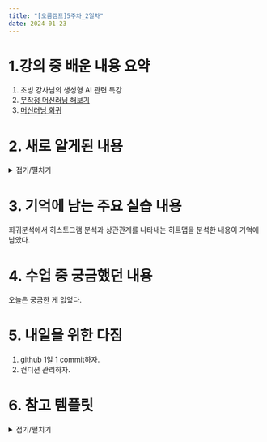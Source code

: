 ```yaml
---
title: "[오름캠프]5주차_2일차"
date: 2024-01-23
---
```


# 1.강의 중 배운 내용 요약  

1. 초빙 강사님의 생성형 AI 관련 특강
2. [무작정 머신러닝 해보기](https://colab.research.google.com/drive/1geBJovmz124MxiaWsYjLxwYv-Ae9ko35?usp=sharing)
3. [머신러닝 회귀](https://colab.research.google.com/drive/1Cdyk5DQubbsHK6WNiGUJXUKy1ztINNF3?usp=sharing)

# 2. 새로 알게된 내용

<details close>
<summary>접기/펼치기</summary>
<div markdown="1">

금일은 컨디션 난조로 코드 따라가기도 바빠서 강사님의 설명을 놓친 게 많다.
그런 관계로 내용을 큰 흐름으로 정리하도록 하겠다.

1. 일반적인 머신러닝 절차

    - 설명 : 머신러닝의 절차는 넓게보면 더 다양할 수 있지만 일반적인 경우, 
             데이터가 수집이 되었다는 전제하에 진행하게 된다. 그럼 데이터분석가는 크게 데이터 전처리, 학습 및 예측, 평가 및 튜닝을 진행하게 된다. 

    - 전처리 : 데이터분석가는 데이터를 분석 즉 처리하기 전에, 데이터를 분석에 알맞게 정제해야한다. 이를 전처리(Preprocessing)이라고 한다. 전처리는 다음과 같은 과정으로 진행된다. 
        
        1. 데이터 불러오기 
            - 우선적으로 데이터를 불러온다. 
        2. 데이터 확인
            - 데이터를 정제하기 위해서는 데이터가 어떻게 되어있는지 부터 알아야한다. 
            - 이를 위해 데이터프레임의 통계적 요약 정보, 상위/하위 5개 결과, 결측치 존재 여부 등을 확인한다. 
        3. 데이터 전처리 
            - 분석에 쓸모없는 칼럼(불필요한 특성) 제거, 분석을 위한 데이터 변형(보통 원본을 유지하는 선에서 진행), 결측치 치환 또는 제거이다.
       
        
    - 학습 및 예측 : 정제가 된 데이터를 이용해서 학습 및 예측을 진행한다. 이를 위해서 크게 데이터 분할, 학습, 예측을 순차적으로 진행하며 과정은 다음과 같다.
        
        1. 데이터 분할 
            - 여기서 분할할 데이터를 보통 데이터셋이라고 부른다.
            - 이 데이터셋은 학습용 Training과 예측용 Test로 분할된다. 
            - 여기서 Training sets은 또 Training과 Validation(검증)으로 분할될 수 있는 데, Validation은 모델의 하이퍼파라미터 미세 조정을 위해 쓰이기 때문에 여기에서 다루는 일반적인 절차에서는 제외한다. 
            - 데이터 분할을 할 때는 일반적으로 train:test = 8:2 비율로 분할한다. 실험을 통해서 그 비율이 수정되긴 하지만, 기존 결과가 주어지지 않은 상태에서 base로 설정하기에는 적합한 비율이다.
            - 데이터 분할에서 유의할 점은 random_state 옵션을 사용해서 고정된 값으로 분할되게 해야하는 것이다. 
            - 이는 추후 튜닝을 해야하기 때문이다. 설명을 하자면 random_state이 고정되지 않으면 정말 데이터가 랜덤하게 분할되기 때문에, 매번 돌릴 때마다 다른 결과가 나오게 된다. 그럼 튜닝은 무슨 기준으로 해야할지 정할 수가 없어진다. 그럼 주사위 던지기 마냥 원하는 값이 나올 때까지 반복해서 그제서야 튜닝을 하게되는 불상사가 발생할 수 있다.
            - 두번째는 재현 때문이다. 예를 들어, 본인이 논문을 써서 결과가 이렇게 나왔어요하고 결과를 보여줬다고 가정해보자. 그럼 그 논문이 가치가 있다면, 다른 사람이 그 논문의 코드를 수정하고 코드를 더해서 더 나은 모델을 만들 수도 있다. 그런데 이때, random_state가 없다면 논문에서 보여줬던 그 결과가 나오지 않아서 결과가 재현되지 않고, 이 때문에 다른 사람이 그 코드를 활용하기 어려워진다.

        2. 학습 
            - 초기 학습할 때는 기준이 될만한 베이스라인 모델을 선정해야한다. 
            - 금일 수업에서는 앙상블 알고리즘의 한 종류인 랜덤포레스트를 base 모델로 사용했다.
            - 랜덤포레스트를 간단히 설명하자면 콘테스트에서 n명의 심사원 각각 참가자에 대해 평가점수를 매기는 데, 이 평가점수들을 평균낸 것이라고 할 수 있다. 
            - 그럼 평균값을 가지고 의사결정으로 바로 적용할 수 있을까? 답은 No다. 
            - 현실에서 대입해 생각해보자. 심사원들은 정말 다양하다. 분석적이거나 감성적이거나 점수를 박하게 주거나 후하게 주거나 제각각이다. 
            - 그럼 여기서 평균의 함정을 알 수 있다. 만일 심사원들이 7명은 점수를 아주 높게 주었고, 3명은 점수를 아주 낮게 줬다고 가정해보자. 그럼 여기서 평균값은 평가점수들을 대표할 수 가 없다.
            - 결국 평균값은 참고로 사용되며, 실제로는 class A에서는 어떻게 나왔고, class B에서는 어떻게 나와서 등등의 설명이 필요하게 된다. 

        3. 예측
            - test set을 대상으로 예측을 한다.
        

    - 평가 및 튜닝 : 학습 결과와 예측 결과를 평가하고 평가 결과의 피드백으로 튜닝을 진행하여 모델의 성능을 개선한다. 과정은 다음과 같다.
        
        1. 평가
            - 학습의 결과를 실제값이라고 한다면 test set을 대상으로 예측한 것을 예측값이라고 부른다.
            - 그렇다면 여기서 평가는 예측값이 과연 얼마나 실제값과 일치하는 지를 평가하는 것이다.
            - 흔히 사용하는 비교로 모의고사(train set)를 잘 치뤘으면 실제 시험(test set)에서도 잘 치르는 지 확인하는 것이다. 그렇게 함으로써 이 모델이 범용적으로 쓸만한 것인가를 알 수 있는 것이다.
            - 결국 train set, test set 모두 잘 맞추는 게 적합한 모델인 것이다.
            - 문제는 과대적합 또는 과소적합이 발생할 수 있는 것이다.
            - 이 둘은 가끔 들으면 혼동될 수 있는 개념이라 학습과 과대적합을 기준으로 정리하고 과소적합은 그 반대격으로 생각하면 된다.
            - 먼저 과대적합은 학습은 정말 잘 되었는 데, 테스트에서 형편없이 나온 것이다. 즉, 학습이 과하게 되었다고 보면된다. 모의고사는 만점인데, 실전이 형편없는 셈이라는 것이다.
            - 그럼 과소적합은 그 반대로 학습에서 형편없는 데, 테스트에서 결과가 잘 나온 것이다.
            현실로 치면 모의고사는 잘 못 보는 학생이 실제시험에서 점수가 높게 나온 거라 볼 수 있다. 정말 실전에 강한 학생일지는 모르겠지만 높은 확률로 컨닝을 했던가 운이 아주 좋았을 수 있다고 볼 수 있다. 그렇다면 이 학생은 모범생(적합한 모델)로 보기는 어려울 것이다.

        2. 튜닝
            - 평가 결과가 맘에 안 들면 EDA로 다시 돌아가 처음부터 진행하고 시각화를 통해 어떤 속성(feature; 데이터 프레임의 열)이 중요한지 파악할 수 있다. 하지만 결과가 나쁘지 않다면 바로 모델 튜닝을 진행할 수 있다.
            - 모델을 튜닝한다는 것은 모델의 하이퍼파라미터를 최적화하는 것이다.
            - 구체적으로는 분류 또는 회귀 알고리즘에서 가장 적합한 하이퍼파라미터를 설정하는 것이다.
            - 그렇다면 가장 적합한 하이퍼파라미터를 찾기 위해 역시 라이브러리의 도움을 받아야한다.
            - 금일 코드에서는 GridSearchCV를 사용했으며, 이는 사용한 알고리즘에 가장 적합한 하이퍼파라미터를 찾아준다.
            - 물론 여러가지 설정을 해주어야 한다만, 일일이 손으로 여러 번 수정하며 돌리는 것에 비하면 편한 수준이다.

회귀 부분부터는 컨디션이 좋지 않아 정리를 잘 못했다. 그나마 중요한 기억에 남는 부분이 있었다면, 오즈비를 계산해서  ROC에 대한 근거를 설명하는 게 중요하다는 점과 TPR과 FPR을 근거로 결과를 설명할 줄도 알아야한다는 점이다. 그 외 기타 중요한 내용들은 다른 분들이 정리해줄 것이라 생각한다.

</div>
</details>


# 3. 기억에 남는 주요 실습 내용

회귀분석에서 히스토그램 분석과 상관관계를 나타내는 히트맵을 분석한 내용이 기억에 남았다.

# 4. 수업 중 궁금했던 내용
오늘은 궁금한 게 없었다. 

# 5. 내일을 위한 다짐
1. github 1일 1 commit하자.
2. 컨디션 관리하자.

# 6. 참고 템플릿

<details close>
<summary>접기/펼치기</summary>
<div markdown="1">
    
    [오늘 강의 요약 정리] - 오늘 어떤 것을 배웠나요?

    [오늘의 발견] - 오늘 배웠던 것 중에 처음 알았던 것은 어떤 것이 있었나요?

    [오늘의 실습] - 실습때 했던 코드를 첨부하는 것을 추천드립니다.

    [오늘의 질문] - 이해가 가지 않았다던가? 추가적으로 궁금한 것을 정리해보세요.

    [오늘의 복습] - 남은 시간 동안 어떻게 복습할 것인지?

    [내일을 위한 다짐] - 개인적인 피드백을 적어보고, 중간에 마음이 꺾이지 않기 위해 나의 다짐을 적어보고, 오늘을 정리해봅시다.

</div>
</details>
